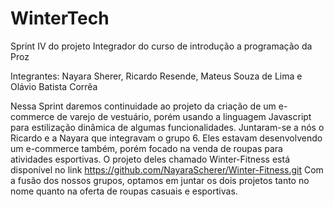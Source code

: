 # WinterTech
Sprint IV do projeto Integrador do curso de introdução a programação da Proz 

Integrantes: Nayara Sherer, Ricardo Resende, Mateus Souza de Lima e Olávio Batista Corrêa

Nessa Sprint daremos continuidade ao projeto da criação de um e-commerce de varejo de vestuário, porém usando a linguagem Javascript para estilização dinâmica de algumas funcionalidades. Juntaram-se a nós o Ricardo e a Nayara que integravam o grupo 6. Eles estavam desenvolvendo um e-commerce também, porém focado na venda de roupas para atividades esportivas. O projeto deles chamado Winter-Fitness está disponível no link https://github.com/NayaraScherer/Winter-Fitness.git
Com a fusão dos nossos grupos, optamos em juntar os dois projetos tanto no nome quanto na oferta de roupas casuais e esportivas.
